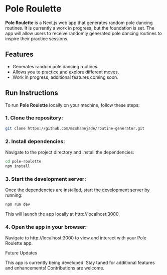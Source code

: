 
# Pole Roulette

**Pole Roulette** is a Next.js web app that generates random pole dancing routines. It is currently a work in progress, but the foundation is set. The app will allow users to receive randomly generated pole dancing routines to inspire their practice sessions.

## Features
- Generates random pole dancing routines.
- Allows you to practice and explore different moves.
- Work in progress, additional features coming soon.

## Run Instructions

To run **Pole Roulette** locally on your machine, follow these steps:

### 1. Clone the repository:
```bash
git clone https://github.com/mcshanejade/routine-generator.git
```

### 2. Install dependencies:
Navigate to the project directory and install the dependencies:
```bash
cd pole-roulette
npm install
```
### 3. Start the development server:
Once the dependencies are installed, start the development server by running:
```bash
npm run dev
```
This will launch the app locally at http://localhost:3000.

### 4. Open the app in your browser:
Navigate to http://localhost:3000 to view and interact with your Pole Roulette app.

Future Updates

This app is currently being developed. Stay tuned for additional features and enhancements! Contributions are welcome.